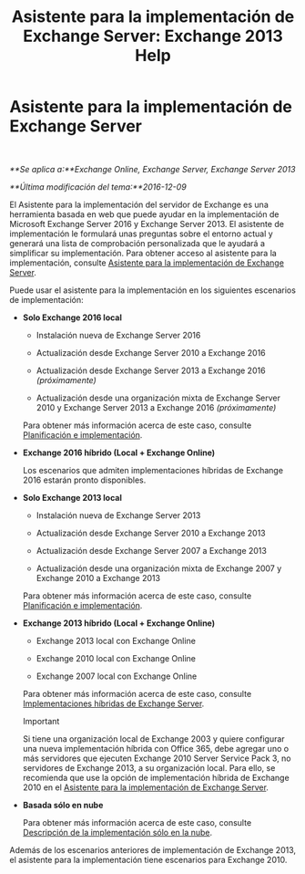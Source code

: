 ﻿---
title: 'Asistente para la implementación de Exchange Server: Exchange 2013 Help'
TOCTitle: Asistente para la implementación de Exchange Server
ms:assetid: 95f493d3-2c4f-48f3-a120-d4aadc448402
ms:mtpsurl: https://technet.microsoft.com/es-es/library/JJ218681(v=EXCHG.150)
ms:contentKeyID: 49116396
ms.date: 04/23/2018
mtps_version: v=EXCHG.150
ms.translationtype: HT
---

# Asistente para la implementación de Exchange Server

 

_**Se aplica a:**Exchange Online, Exchange Server, Exchange Server 2013_

_**Última modificación del tema:**2016-12-09_

El Asistente para la implementación del servidor de Exchange es una herramienta basada en web que puede ayudar en la implementación de Microsoft Exchange Server 2016 y Exchange Server 2013. El asistente de implementación le formulará unas preguntas sobre el entorno actual y generará una lista de comprobación personalizada que le ayudará a simplificar su implementación. Para obtener acceso al asistente para la implementación, consulte [Asistente para la implementación de Exchange Server](https://go.microsoft.com/fwlink/p/?linkid=277105).

Puede usar el asistente para la implementación en los siguientes escenarios de implementación:

  - **Solo Exchange 2016 local**
    
      - Instalación nueva de Exchange Server 2016
    
      - Actualización desde Exchange Server 2010 a Exchange 2016
    
      - Actualización desde Exchange Server 2013 a Exchange 2016 *(próximamente)*
    
      - Actualización desde una organización mixta de Exchange Server 2010 y Exchange Server 2013 a Exchange 2016 *(próximamente)*
    
    Para obtener más información acerca de este caso, consulte [Planificación e implementación](planning-and-deployment-for-exchange-2013-installation-instructions.md).

  - **Exchange 2016 híbrido (Local + Exchange Online)**
    
    Los escenarios que admiten implementaciones híbridas de Exchange 2016 estarán pronto disponibles.

  - **Solo Exchange 2013 local**
    
      - Instalación nueva de Exchange Server 2013
    
      - Actualización desde Exchange Server 2010 a Exchange 2013
    
      - Actualización desde Exchange Server 2007 a Exchange 2013
    
      - Actualización desde una organización mixta de Exchange 2007 y Exchange 2010 a Exchange 2013
    
    Para obtener más información acerca de este caso, consulte [Planificación e implementación](planning-and-deployment-for-exchange-2013-installation-instructions.md).

  - **Exchange 2013 híbrido (Local + Exchange Online)**
    
      - Exchange 2013 local con Exchange Online
    
      - Exchange 2010 local con Exchange Online
    
      - Exchange 2007 local con Exchange Online
    
    Para obtener más información acerca de este caso, consulte [Implementaciones híbridas de Exchange Server](https://technet.microsoft.com/es-es/library/jj200581\(v=exchg.150\)).
    

    > [!IMPORTANT]
    > Si tiene una organización local de Exchange 2003 y quiere configurar una nueva implementación híbrida con Office 365, debe agregar uno o más servidores que ejecuten Exchange 2010 Server Service Pack 3, no servidores de Exchange 2013, a su organización local. Para ello, se recomienda que use la opción de implementación híbrida de Exchange 2010 en el <A href="https://technet.microsoft.com/es-es/exdeploy2010">Asistente para la implementación de Exchange Server</A>.



  - **Basada sólo en nube**
    
    Para obtener más información acerca de este caso, consulte [Descripción de la implementación sólo en la nube](https://technet.microsoft.com/es-es/library/jj938005\(v=exchg.150\)).

Además de los escenarios anteriores de implementación de Exchange 2013, el asistente para la implementación tiene escenarios para Exchange 2010.

